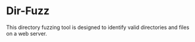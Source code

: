 # Dir-Fuzz
This directory fuzzing tool is designed to identify valid directories and files on a web server. 
